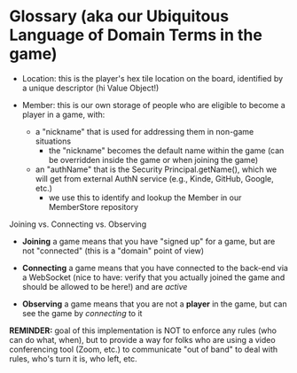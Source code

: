 # Glossary (aka our Ubiquitous Language of Domain Terms in the game)

* Location: this is the player's hex tile location on the board, identified by a unique descriptor (hi Value Object!) 

* Member: this is our own storage of people who are eligible to become a player in a game, with:
  * a "nickname" that is used for addressing them in non-game situations
    * the "nickname" becomes the default name within the game (can be overridden inside the game or when joining the game)
  * an "authName" that is the Security Principal.getName(), which we will get from external AuthN service (e.g., Kinde, GitHub, Google, etc.)
    * we use this to identify and lookup the Member in our MemberStore repository


Joining vs. Connecting vs. Observing

* **Joining** a game means that you have "signed up" for a game, but are not "connected" (this is a "domain" point of view)

* **Connecting** a game means that you have connected to the back-end via a WebSocket (nice to have: verify that you actually joined the game and should be allowed to be here!) and are _active_
  
* **Observing** a game means that you are not a **player** in the game, but can see the game by _connecting_ to it

**REMINDER:** goal of this implementation is NOT to enforce any rules (who can do what, when), but to provide a way for folks who are using a video conferencing tool (Zoom, etc.) to communicate "out of band" to deal with rules, who's turn it is, who left, etc.
